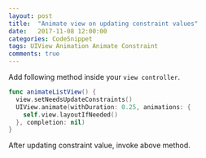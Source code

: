 ```yaml
---
layout: post
title:  "Animate view on updating constraint values"
date:   2017-11-08 12:00:00
categories: CodeSnippet
tags: UIView Animation Animate Constraint
comments: true
---
```


Add following method inside your `view controller`.

```swift
func animateListView() {
  view.setNeedsUpdateConstraints()
  UIView.animate(withDuration: 0.25, animations: {
    self.view.layoutIfNeeded()
  }, completion: nil)
}
```

After updating constraint value, invoke above method.